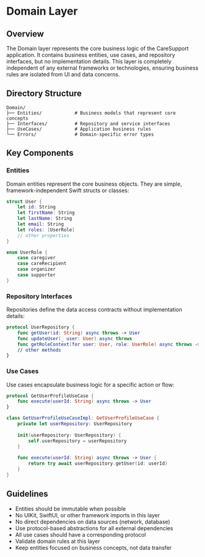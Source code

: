 <!--
Date: April 17, 2025
Purpose: README for Domain layer implementation in CareSupport iOS app
Contains: Overview, organization, and guidelines for the Domain layer
-->

# Domain Layer

## Overview

The Domain layer represents the core business logic of the CareSupport application. It contains business entities, use cases, and repository interfaces, but no implementation details. This layer is completely independent of any external frameworks or technologies, ensuring business rules are isolated from UI and data concerns.

## Directory Structure

```
Domain/
├── Entities/            # Business models that represent core concepts
├── Interfaces/          # Repository and service interfaces
├── UseCases/            # Application business rules
└── Errors/              # Domain-specific error types
```

## Key Components

### Entities

Domain entities represent the core business objects. They are simple, framework-independent Swift structs or classes:

```swift
struct User {
    let id: String
    let firstName: String
    let lastName: String
    let email: String
    let roles: [UserRole]
    // other properties
}

enum UserRole {
    case caregiver
    case careRecipient
    case organizer
    case supporter
}
```

### Repository Interfaces

Repositories define the data access contracts without implementation details:

```swift
protocol UserRepository {
    func getUser(id: String) async throws -> User
    func updateUser(_ user: User) async throws
    func getRoleContext(for user: User, role: UserRole) async throws -> RoleContext
    // other methods
}
```

### Use Cases

Use cases encapsulate business logic for a specific action or flow:

```swift
protocol GetUserProfileUseCase {
    func execute(userId: String) async throws -> User
}

class GetUserProfileUseCaseImpl: GetUserProfileUseCase {
    private let userRepository: UserRepository
    
    init(userRepository: UserRepository) {
        self.userRepository = userRepository
    }
    
    func execute(userId: String) async throws -> User {
        return try await userRepository.getUser(id: userId)
    }
}
```

## Guidelines

- Entities should be immutable when possible
- No UIKit, SwiftUI, or other framework imports in this layer
- No direct dependencies on data sources (network, database)
- Use protocol-based abstractions for all external dependencies
- All use cases should have a corresponding protocol
- Validate domain rules at this layer
- Keep entities focused on business concepts, not data transfer
